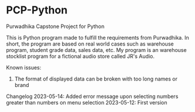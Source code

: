 # PCP-Python
Purwadhika Capstone Project for Python

This is Python program made to fulfill the requirements from Purwadhika.
In short, the program are based on real world cases such as warehouse program, student grade data, sales data, etc.
My program is an warehouse stocklist program for a fictional audio store called JR's Audio.

Known issues:
1. The format of displayed data can be broken with too long names or brand

Changelog
2023-05-14: Added error message upon selecting numbers greater than numbers on menu selection
2023-05-12: First version
